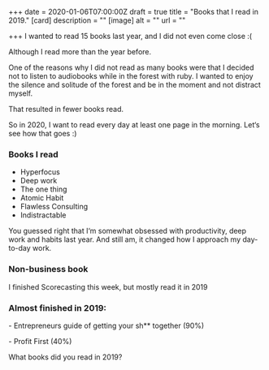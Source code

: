 +++
date = 2020-01-06T07:00:00Z
draft = true
title = "Books that I read in 2019."
[card]
description = ""
[image]
alt = ""
url = ""

+++
I wanted to read 15 books last year, and I did not even come close :( 

Although I read more than the year before.

One of the reasons why I did not read as many books were that I decided not to listen to audiobooks while in the forest with ruby. I wanted to enjoy the silence and solitude of the forest and be in the moment and not distract myself. 

That resulted in fewer books read. 

So in 2020, I want to read every day at least one page in the morning. Let‘s see how that goes :) 

### Books I read

* Hyperfocus
* Deep work
* The one thing
* Atomic Habit
* Flawless Consulting
* Indistractable

You guessed right that I‘m somewhat obsessed with productivity, deep work and habits last year. And still am, it changed how I approach my day-to-day work. 

### Non-business book

I finished Scorecasting this week, but mostly read it in 2019

### Almost finished in 2019:

\- Entrepreneurs guide of getting your sh**  together (90%)

\- Profit First (40%)

What books did you read in 2019?